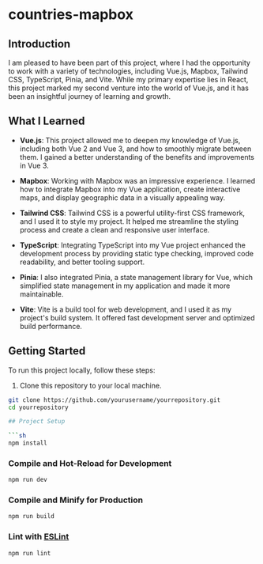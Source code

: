 # countries-mapbox

## Introduction

I am pleased to have been part of this project, where I had the opportunity to work with a variety of technologies, including Vue.js, Mapbox, Tailwind CSS, TypeScript, Pinia, and Vite. While my primary expertise lies in React, this project marked my second venture into the world of Vue.js, and it has been an insightful journey of learning and growth.

## What I Learned

- **Vue.js**: This project allowed me to deepen my knowledge of Vue.js, including both Vue 2 and Vue 3, and how to smoothly migrate between them. I gained a better understanding of the benefits and improvements in Vue 3.

- **Mapbox**: Working with Mapbox was an impressive experience. I learned how to integrate Mapbox into my Vue application, create interactive maps, and display geographic data in a visually appealing way.

- **Tailwind CSS**: Tailwind CSS is a powerful utility-first CSS framework, and I used it to style my project. It helped me streamline the styling process and create a clean and responsive user interface.

- **TypeScript**: Integrating TypeScript into my Vue project enhanced the development process by providing static type checking, improved code readability, and better tooling support.

- **Pinia**: I also integrated Pinia, a state management library for Vue, which simplified state management in my application and made it more maintainable.

- **Vite**: Vite is a build tool for web development, and I used it as my project's build system. It offered fast development server and optimized build performance.

## Getting Started

To run this project locally, follow these steps:

1. Clone this repository to your local machine.

````bash
git clone https://github.com/yourusername/yourrepository.git
cd yourrepository

## Project Setup

```sh
npm install
````

### Compile and Hot-Reload for Development

```sh
npm run dev
```

### Compile and Minify for Production

```sh
npm run build
```

### Lint with [ESLint](https://eslint.org/)

```sh
npm run lint
```
